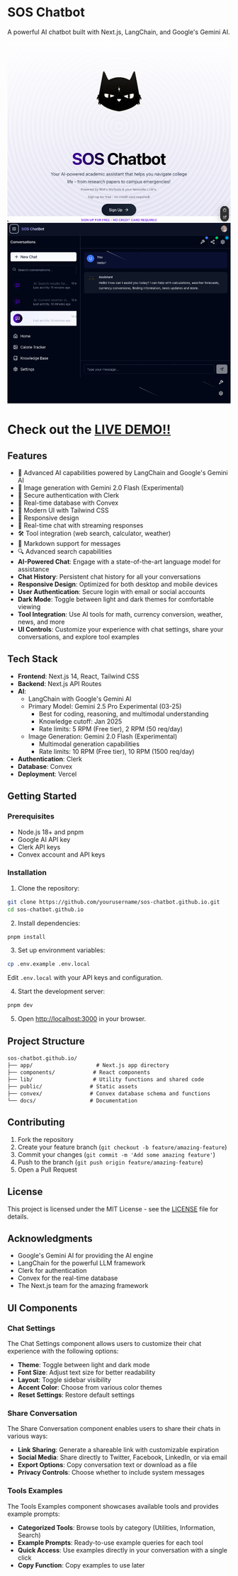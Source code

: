 # SOS Chatbot

A powerful AI chatbot built with Next.js, LangChain, and Google's Gemini AI.

![Project Screenshot](public/images/project-screenshot.png)
![Chatbot Screenshot](public/images/project-chatbot-screenshot.png)

# Check out the [**LIVE DEMO**!!](https://sos-chatbot-github-io-bgmloop-bgmloops-projects.vercel.app)

## Features

- 🤖 Advanced AI capabilities powered by LangChain and Google's Gemini AI
- 🎨 Image generation with Gemini 2.0 Flash (Experimental)
- 🔐 Secure authentication with Clerk
- 💾 Real-time database with Convex
- 🎨 Modern UI with Tailwind CSS
- 📱 Responsive design
- 🔄 Real-time chat with streaming responses
- 🛠️ Tool integration (web search, calculator, weather)
- 📝 Markdown support for messages
- 🔍 Advanced search capabilities
- **AI-Powered Chat**: Engage with a state-of-the-art language model for assistance
- **Chat History**: Persistent chat history for all your conversations
- **Responsive Design**: Optimized for both desktop and mobile devices
- **User Authentication**: Secure login with email or social accounts
- **Dark Mode**: Toggle between light and dark themes for comfortable viewing
- **Tool Integration**: Use AI tools for math, currency conversion, weather, news, and more
- **UI Controls**: Customize your experience with chat settings, share your conversations, and explore tool examples

## Tech Stack

- **Frontend**: Next.js 14, React, Tailwind CSS
- **Backend**: Next.js API Routes
- **AI**: 
  - LangChain with Google's Gemini AI
  - Primary Model: Gemini 2.5 Pro Experimental (03-25)
    - Best for coding, reasoning, and multimodal understanding
    - Knowledge cutoff: Jan 2025
    - Rate limits: 5 RPM (Free tier), 2 RPM (50 req/day)
  - Image Generation: Gemini 2.0 Flash (Experimental)
    - Multimodal generation capabilities
    - Rate limits: 10 RPM (Free tier), 10 RPM (1500 req/day)
- **Authentication**: Clerk
- **Database**: Convex
- **Deployment**: Vercel

## Getting Started

### Prerequisites

- Node.js 18+ and pnpm
- Google AI API key
- Clerk API keys
- Convex account and API keys

### Installation

1. Clone the repository:
```bash
git clone https://github.com/yourusername/sos-chatbot.github.io.git
cd sos-chatbot.github.io
```

2. Install dependencies:
```bash
pnpm install
```

3. Set up environment variables:
```bash
cp .env.example .env.local
```
Edit `.env.local` with your API keys and configuration.

4. Start the development server:
```bash
pnpm dev
```

5. Open [http://localhost:3000](http://localhost:3000) in your browser.

## Project Structure

```
sos-chatbot.github.io/
├── app/                    # Next.js app directory
├── components/            # React components
├── lib/                   # Utility functions and shared code
├── public/               # Static assets
├── convex/               # Convex database schema and functions
└── docs/                 # Documentation
```

## Contributing

1. Fork the repository
2. Create your feature branch (`git checkout -b feature/amazing-feature`)
3. Commit your changes (`git commit -m 'Add some amazing feature'`)
4. Push to the branch (`git push origin feature/amazing-feature`)
5. Open a Pull Request

## License

This project is licensed under the MIT License - see the [LICENSE](LICENSE) file for details.

## Acknowledgments

- Google's Gemini AI for providing the AI engine
- LangChain for the powerful LLM framework
- Clerk for authentication
- Convex for the real-time database
- The Next.js team for the amazing framework

## UI Components

### Chat Settings

The Chat Settings component allows users to customize their chat experience with the following options:

- **Theme**: Toggle between light and dark mode
- **Font Size**: Adjust text size for better readability
- **Layout**: Toggle sidebar visibility
- **Accent Color**: Choose from various color themes
- **Reset Settings**: Restore default settings

### Share Conversation

The Share Conversation component enables users to share their chats in various ways:

- **Link Sharing**: Generate a shareable link with customizable expiration
- **Social Media**: Share directly to Twitter, Facebook, LinkedIn, or via email
- **Export Options**: Copy conversation text or download as a file
- **Privacy Controls**: Choose whether to include system messages

### Tools Examples

The Tools Examples component showcases available tools and provides example prompts:

- **Categorized Tools**: Browse tools by category (Utilities, Information, Search)
- **Example Prompts**: Ready-to-use example queries for each tool
- **Quick Access**: Use examples directly in your conversation with a single click
- **Copy Function**: Copy examples to use later
